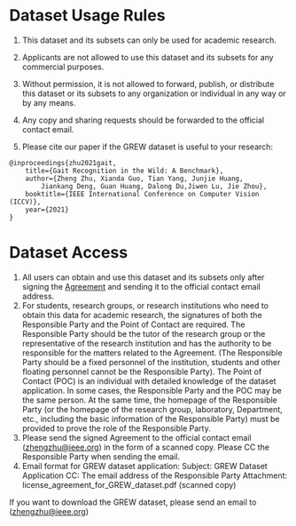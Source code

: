 # Dataset Usage Rules
1. This dataset and its subsets can only be used for academic research.

2. Applicants are not allowed to use this dataset and its subsets for any commercial purposes.

3. Without permission, it is not allowed to forward, publish, or distribute this dataset or its subsets to any organization or individual in any way or by any means.

4. Any copy and sharing requests should be forwarded to the official contact email.

5. Please cite our paper if the GREW dataset is useful to your research:
```
@inproceedings{zhu2021gait,
    title={Gait Recognition in the Wild: A Benchmark},
    author={Zheng Zhu, Xianda Guo, Tian Yang, Junjie Huang, 
        Jiankang Deng, Guan Huang, Dalong Du,Jiwen Lu, Jie Zhou},
    booktitle={IEEE International Conference on Computer Vision (ICCV)},
    year={2021}              
}
```

# Dataset Access
1. All users can obtain and use this dataset and its subsets only after signing the [Agreement](GREW-Benchmark/docs/license_agreement_for_GREW_dataset.pdf) and sending it to the official contact email address.
2. For students, research groups, or research institutions who need to obtain this data for academic research, the signatures of both the Responsible Party and the Point of Contact are required. The Responsible Party should be the tutor of the research group or the representative of the research institution and has the authority to be responsible for the matters related to the Agreement. (The Responsible Party should be a fixed personnel of the institution, students and other floating personnel cannot be the Responsible Party). The Point of Contact (POC) is an individual with detailed knowledge of the dataset application. In some cases, the Responsible Party and the POC may be the same person. At the same time, the homepage of the Responsible Party (or the homepage of the research group, laboratory, Department, etc., including the basic information of the Responsible Party) must be provided to prove the role of the Responsible Party.
3. Please send the signed Agreement to the official contact email (zhengzhu@ieee.org) in the form of a scanned copy. Please CC the Responsible Party when sending the email.
4. Email format for GREW dataset application:
Subject: GREW Dataset Application
CC: The email address of the Responsible Party
Attachment: license_agreement_for_GREW_dataset.pdf (scanned copy)

If you want to download the GREW dataset, please send an email to (zhengzhu@ieee.org)
